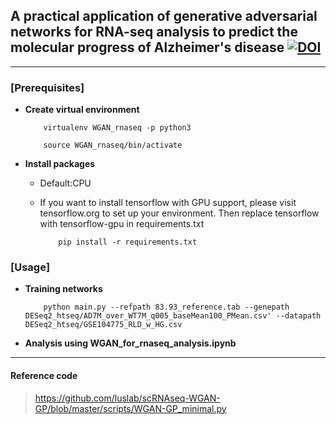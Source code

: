 
## A practical application of generative adversarial networks for RNA-seq analysis to predict the molecular progress of Alzheimer's disease [![DOI](https://zenodo.org/badge/255605797.svg)](https://zenodo.org/badge/latestdoi/255605797)

---
### [Prerequisites]
* __Create virtual environment__  

          virtualenv WGAN_rnaseq -p python3
          
          source WGAN_rnaseq/bin/activate  

* __Install packages__  
     * Default:CPU
     * If you want to install tensorflow with GPU support, please visit tensorflow.org to set up your environment. Then replace tensorflow with tensorflow-gpu in requirements.txt

               pip install -r requirements.txt

### [Usage]
* __Training networks__
     
          python main.py --refpath 83.93_reference.tab --genepath DESeq2_htseq/AD7M_over_WT7M_q005_baseMean100_PMean.csv' --datapath DESeq2_htseq/GSE104775_RLD_w_HG.csv  

* __Analysis using WGAN_for_rnaseq_analysis.ipynb__
---
#### Reference code
>https://github.com/luslab/scRNAseq-WGAN-GP/blob/master/scripts/WGAN-GP_minimal.py
